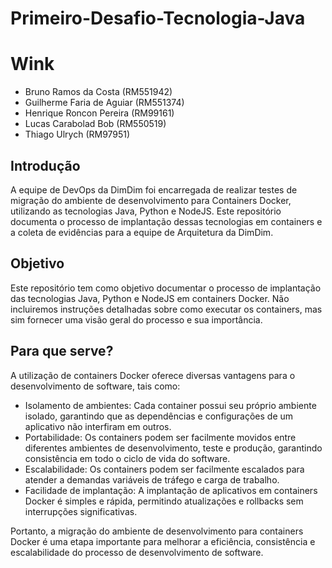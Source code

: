 # Primeiro-Desafio-Tecnologia-Java

# Wink
- Bruno Ramos da Costa (RM551942)
- Guilherme Faria de Aguiar (RM551374)
- Henrique Roncon Pereira (RM99161)
- Lucas Carabolad Bob (RM550519)
- Thiago Ulrych (RM97951)

## Introdução
A equipe de DevOps da DimDim foi encarregada de realizar testes de migração do ambiente de desenvolvimento para Containers Docker, utilizando as tecnologias Java, Python e NodeJS. Este repositório documenta o processo de implantação dessas tecnologias em containers e a coleta de evidências para a equipe de Arquitetura da DimDim.

## Objetivo
Este repositório tem como objetivo documentar o processo de implantação das tecnologias Java, Python e NodeJS em containers Docker. Não incluiremos instruções detalhadas sobre como executar os containers, mas sim fornecer uma visão geral do processo e sua importância.

## Para que serve?
A utilização de containers Docker oferece diversas vantagens para o desenvolvimento de software, tais como:
- Isolamento de ambientes: Cada container possui seu próprio ambiente isolado, garantindo que as dependências e configurações de um aplicativo não interfiram em outros.
- Portabilidade: Os containers podem ser facilmente movidos entre diferentes ambientes de desenvolvimento, teste e produção, garantindo consistência em todo o ciclo de vida do software.
- Escalabilidade: Os containers podem ser facilmente escalados para atender a demandas variáveis de tráfego e carga de trabalho.
- Facilidade de implantação: A implantação de aplicativos em containers Docker é simples e rápida, permitindo atualizações e rollbacks sem interrupções significativas.

Portanto, a migração do ambiente de desenvolvimento para containers Docker é uma etapa importante para melhorar a eficiência, consistência e escalabilidade do processo de desenvolvimento de software.


